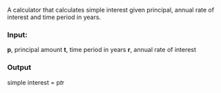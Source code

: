 A calculator that calculates simple interest given principal, annual rate of interest and time period in years.

### Input:
   **p**, principal amount
   **t**, time period in years
   **r**, annual rate of interest
### Output
   simple interest = p*t*r

